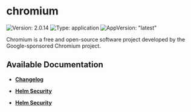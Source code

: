 # chromium

![Version: 2.0.14](https://img.shields.io/badge/Version-2.0.14-informational?style=flat-square) ![Type: application](https://img.shields.io/badge/Type-application-informational?style=flat-square) ![AppVersion: "latest"](https://img.shields.io/badge/AppVersion-"latest"-informational?style=flat-square)

Chromium is a free and open-source software project developed by the Google-sponsored Chromium project.

## Available Documentation

- [**Changelog**](CHANGELOG)

- [**Helm Security**](container-security)

- [**Helm Security**](helm-security)

